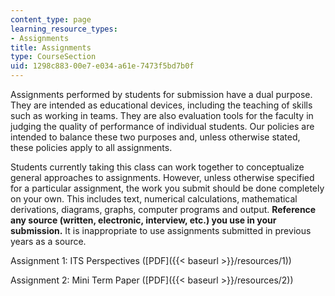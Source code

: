 ```yaml
---
content_type: page
learning_resource_types:
- Assignments
title: Assignments
type: CourseSection
uid: 1298c883-00e7-e034-a61e-7473f5bd7b0f
---
```


Assignments performed by students for submission have a dual purpose. They are intended as educational devices, including the teaching of skills such as working in teams. They are also evaluation tools for the faculty in judging the quality of performance of individual students. Our policies are intended to balance these two purposes and, unless otherwise stated, these policies apply to all assignments.

Students currently taking this class can work together to conceptualize general approaches to assignments. However, unless otherwise specified for a particular assignment, the work you submit should be done completely on your own. This includes text, numerical calculations, mathematical derivations, diagrams, graphs, computer programs and output. **Reference any source (written, electronic, interview, etc.) you use in your submission.** It is inappropriate to use assignments submitted in previous years as a source.

Assignment 1: ITS Perspectives ([PDF]({{< baseurl >}}/resources/1))

Assignment 2: Mini Term Paper ([PDF]({{< baseurl >}}/resources/2))